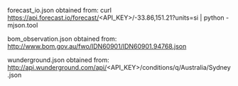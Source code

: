 forecast_io.json obtained from:
curl https://api.forecast.io/forecast/<API_KEY>/-33.86,151.21?units=si | python -mjson.tool

bom_observation.json obtained from:
http://www.bom.gov.au/fwo/IDN60901/IDN60901.94768.json

wunderground.json obtained from:
http://api.wunderground.com/api/<API_KEY>/conditions/q/Australia/Sydney.json
